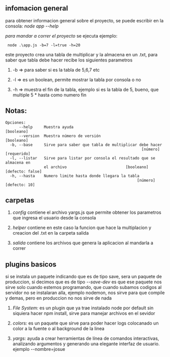 ## infomacion general

para obtener informacion general sobre el proyecto, se puede escribir en la consola:
*node app --help* 

*para mandar a correr el proyecto* se ejecuta ejemplo:

```
 node .\app.js -b=7 -l=true -h=20
```
este proyecto crea una tabla de multiplicar y la almacena en un .txt, para saber que tabla debe hacer recibe los siguientes parametros

1. -b => para saber si es la tabla de 5,6,7 etc 

2. -l => es un boolean, permite mostrar la tabla por consola o no

3. -h => muestra el fin de la tabla, ejemplo si es la tabla de 5, bueno, que multiple 5 * hasta como numero fin

## Notas:

```
Opciones:
      --help     Muestra ayuda                                        [booleano]
      --version  Muestra número de versión                            [booleano]
  -b, --base     Sirve para saber que tabla de multiplicar debe hacer
                                                            [número] [requerido]
  -l, --listar   Sirve para listar por consola el resultado que se almacena en
                 el archivo                          [booleano] [defecto: false]
  -h, --hasta    Numero limite hasta donde llegara la tabla
                                                          [número] [defecto: 10]
```

## carpetas

1. *config* contiene el archivo yargs.js que permite obtener los parametros que ingresa el usuario desde la consola

2. *helper* contiene en este caso la funcion que hace la multiplacion y creacion del .txt en la carpeta salida

3. *salida* contiene los archivos que genera la aplicacion al mandarla a correr

## plugins basicos

si se instala un paquete indicando que es de tipo save, sera un paquete de produccion, si decimos que es de tipo *--save-dev* es que ese paquete nos sirve solo cuando estemos programando, que cuando subamos codigos al servidor no se instalaran alla, ejemplo nodemon, nos sirve para que compile y demas, pero en produccion no nos sirve de nada


1. *File System:* es un plugin que ya trae instalado node por default sin siquiera hacer npm install, sirve para manejar archivos en el sevidor

2. *colors:* es un paquete que sirve para poder hacer logs colocanado un color a la fuente o al background de la linea

3. *yargs:* ayuda a crear herramientas de línea de comandos interactivas, analizando argumentos y generando una elegante interfaz de usuario. ejemplo --nombre=josue